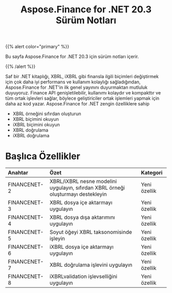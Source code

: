 ﻿---
title: Aspose.Finance for .NET 20.3 Sürüm Notları
type: docs
weight: 100
url: /tr/net/aspose-finance-for-net-20-3-release-notes/
---
{{% alert color="primary" %}}

Bu sayfa Aspose.Finance for .NET 20.3 için sürüm notları içerir.

{{% /alert %}}

Saf bir .NET kitaplığı, XBRL, iXBRL gibi finansla ilgili biçimleri değiştirmek için çok daha iyi performans ve kullanım kolaylığı sağladığından, Aspose.Finance for .NET'in ilk genel yayınını duyurmaktan mutluluk duyuyoruz. Finance API genişletilebilir, kullanımı kolaydır ve kompakttır ve tüm ortak işlevleri sağlar, böylece geliştiriciler ortak işlemleri yapmak için daha az kod yazar.
Aspose.Finance for .NET zengin özelliklere sahip

- XBRL örneğini sıfırdan oluşturun
- XBRL biçimini okuyun
- iXBRL biçimini okuyun
- XBRL doğrulama
- iXBRL doğrulama

# Başlıca Özellikler

|**Anahtar**|**Özet**|**Kategori**|
|:- |:- |:- |
|FINANCENET-2|XBRL/iXBRL nesne modelini uygulayın, sıfırdan XBRL örneği oluşturmayı destekleyin|Yeni özellik|
|FINANCENET-3|XBRL dosya içe aktarmayı uygulayın|Yeni özellik|
|FINANCENET-4|XBRL dosya dışa aktarımını uygulayın|Yeni özellik|
|FINANCENET-5|Soyut öğeyi XBRL taksonomisinde işleyin|Yeni özellik|
|FINANCENET-6|iXBRL dosya içe aktarmayı uygulayın|Yeni özellik|
|FINANCENET-7|XBRL doğrulama işlevini uygulayın|Yeni özellik|
|FINANCENET-8|iXBRLvalidation işlevselliğini uygulayın|Yeni özellik|
